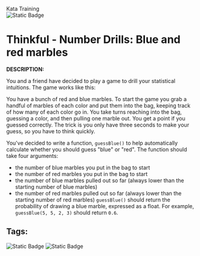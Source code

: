 Kata Training <br>
![Static Badge](https://img.shields.io/badge/8kyu%20-%20black?style=flat&logo=codewars&labelColor=B1361E&color=black)

# Thinkful - Number Drills: Blue and red marbles

**DESCRIPTION:**

You and a friend have decided to play a game to drill your statistical intuitions. The game works like this:

You have a bunch of red and blue marbles. To start the game you grab a handful of marbles of each color and put them into the bag, keeping track of how many of each color go in. You take turns reaching into the bag, guessing a color, and then pulling one marble out. You get a point if you guessed correctly. The trick is you only have three seconds to make your guess, so you have to think quickly.

You've decided to write a function, `guessBlue()` to help automatically calculate whether you should guess "blue" or "red". The function should take four arguments:

- the number of blue marbles you put in the bag to start
- the number of red marbles you put in the bag to start
- the number of blue marbles pulled out so far (always lower than the starting number of blue marbles)
- the number of red marbles pulled out so far (always lower than the starting number of red marbles)
`guessBlue()` should return the probability of drawing a blue marble, expressed as a float. For example, `guessBlue(5, 5, 2, 3)` should return `0.6`.

## Tags:

![Static Badge](https://img.shields.io/badge/fundamentals%20-%20purple?style=plastic) ![Static Badge](https://img.shields.io/badge/probability%20-%20purple?style=plastic)